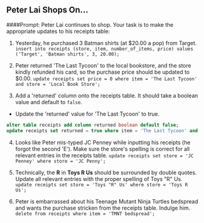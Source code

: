## Peter Lai Shops On...

####Prompt:
Peter Lai continues to shop. Your task is to make the appropriate updates to his receipts table:

1. Yesterday, he purchased 3 Batman shirts (at $20.00 a pop) from Target.
`insert into receipts (store, item, number_of_items, price) values ('Target', 'Batman shirts', 3, 20.00);`

2. Peter returned 'The Last Tycoon' to the local bookstore, and the store kindly refunded his card, so the purchase price should be updated to $0.00.
`update receipts set price = 0 where item = 'The Last Tycoon' and store = 'Local Book Store';`

3. Add a 'returned' column onto the receipts table. It should take a boolean value and default to `false`.
  - Update the 'returned' value for 'The Last Tycoon' to true.
```sql
alter table receipts add column returned boolean default false;
update receipts set returned = true where item = 'The Last Tycoon' and store = 'Local Book Store';
```

4. Looks like Peter mis-typed JC Penney while inputting his receipts (he forgot the second 'E'). Make sure the store's spelling is correct for all relevant entries in the receipts table.
`update receipts set store = 'JC Penney' where store = 'JC Penny';`

5. Technically, the __R__ in __Toys R Us__ should be surrounded by double quotes. Update all relevant entries with the proper spelling of Toys "R" Us.
`update receipts set store = 'Toys "R" Us' where store = 'Toys R Us';`

6. Peter is embarrassed about his Teenage Mutant Ninja Turtles bedspread and wants the purchase stricken from the receipts table. Indulge him.
`delete from receipts where item = 'TMNT bedspread';`






